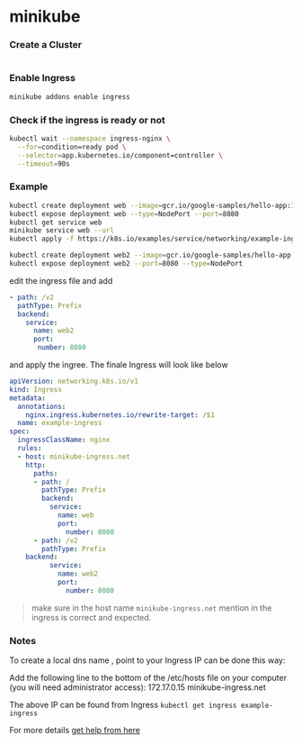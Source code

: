 # minikube

### Create a Cluster
```sh

```

### Enable Ingress
```sh
minikube addons enable ingress
```

### Check if the ingress is ready or not
```sh
kubectl wait --namespace ingress-nginx \
  --for=condition=ready pod \
  --selector=app.kubernetes.io/component=controller \
  --timeout=90s

```

### Example

```sh
kubectl create deployment web --image=gcr.io/google-samples/hello-app:1.0
kubectl expose deployment web --type=NodePort --port=8080
kubectl get service web
minikube service web --url
kubectl apply -f https://k8s.io/examples/service/networking/example-ingress.yaml

kubectl create deployment web2 --image=gcr.io/google-samples/hello-app:2.0
kubectl expose deployment web2 --port=8080 --type=NodePort
```

edit the ingress file and add

```yaml
- path: /v2
  pathType: Prefix
  backend:
    service:
      name: web2
      port:
       number: 8080
```

and apply the ingree. The finale Ingress will look like below

```yaml
apiVersion: networking.k8s.io/v1
kind: Ingress
metadata:
  annotations:
    nginx.ingress.kubernetes.io/rewrite-target: /$1
  name: example-ingress
spec:
  ingressClassName: nginx
  rules:
  - host: minikube-ingress.net
    http:
      paths:
      - path: /
        pathType: Prefix
        backend:
          service:
            name: web
            port:
              number: 8080
      - path: /v2
        pathType: Prefix
	backend:
          service:
            name: web2
            port:
              number: 8080

```
> make sure in the host name `minikube-ingress.net` mention in the ingress is correct and expected.

### Notes
To create a local dns name , point to your Ingress IP can be done this way:

Add the following line to the bottom of the /etc/hosts file on your computer (you will need administrator access):
172.17.0.15 minikube-ingress.net

The above IP can be found from Ingress `kubectl get ingress example-ingress`

For more details [get help from here](https://kubernetes.io/docs/tasks/access-application-cluster/ingress-minikube/)

